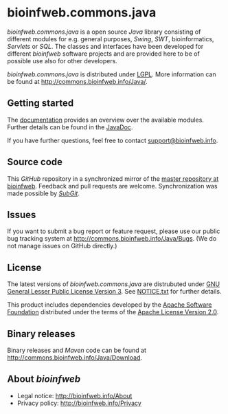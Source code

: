 # bioinfweb.commons.java

*bioinfweb.commons.java* is a open source *Java* library consisting of different modules for e.g. general purposes, *Swing*, *SWT*, bioinformatics, *Servlets* or *SQL*. The classes and interfaces have been developed for different *bioinfweb* software projects and are provided here to be of possible use also for other developers.

*bioinfweb.commons.java* is distributed under [LGPL](http://commons.bioinfweb.info/Java/License/LGPL). More information can be found at http://commons.bioinfweb.info/Java/.

## Getting started

The [documentation](http://commons.bioinfweb.info/Java/Documentation) provides an overview over the available modules. Further details can be found in the [JavaDoc](http://commons.bioinfweb.info/Java/Documentation/API/Latest/).

If you have further questions, feel free to contact support@bioinfweb.info.

## Source code

This *GitHub* repository in a synchronized mirror of the [master repository at bioinfweb](http://bioinfweb.info/Code/sventon/repos/commons.java/list/). Feedback and pull requests are welcome. Synchronization was made possible by [*SubGit*](https://subgit.com/).

## Issues

If you want to submit a bug report or feature request, please use our public bug tracking system at http://commons.bioinfweb.info/Java/Bugs. (We do not manage issues on GitHub directly.)

## License

The latest versions of *bioinfweb.commons.java* are distrubuted under [GNU General Lesser Public License Version 3](http://commons.bioinfweb.info/Java/License/LGPL). See [NOTICE.txt](https://github.com/bioinfweb/commons.java/blob/master/main/info.bioinfweb.commons.core/src/NOTICE.txt) for further details.

This product includes dependencies developed by the [Apache Software Foundation](http://www.apache.org/) distributed under the terms of the [Apache License Version 2.0](https://github.com/bioinfweb/commons.java/blob/master/main/info.bioinfweb.commons.core/src/APACHE-LICENSE.txt).

## Binary releases

Binary releases and *Maven* code can be found at http://commons.bioinfweb.info/Java/Download.

## About *bioinfweb*

* Legal notice: http://bioinfweb.info/About
* Privacy policy: http://bioinfweb.info/Privacy